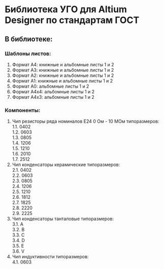 # Библиотека УГО для Altium Designer по стандартам ГОСТ

## В библиотеке:  
### Шаблоны листов:  
  1. Формат А4: книжные и альбомные листы 1 и 2  
  2. Формат А3: книжные и альбомные листы 1 и 2  
  3. Формат А2: книжные и альбомные листы 1 и 2  
  4. Формат А1: книжные и альбомные листы 1 и 2  
  5. Формат А0: альбомные листы 1 и 2  
  6. Формат А4x4: альбомные листы 1 и 2  
  7. Формат А4х3: альбомные листы 1 и 2 
 
### Компоненты:  
  1. Чип резисторы ряда номиналов Е24 0 Ом - 10 МОм типоразмеров: <br />
    1.1. 0402 <br />
    1.2. 0603 <br />
    1.3. 0805 <br />
    1.4. 1206 <br />
    1.5. 1210 <br />
    1.6. 2010 <br />
    1.7. 2512 <br />
  2. Чип конденсаторы керамические типоразмеров: <br />
    2.1. 0402 <br />
    2.2. 0603 <br />
    2.3. 0805 <br />
    2.4. 1206 <br />
    2.5. 1210 <br />
    2.6. 1812 <br />
    2.7. 1825 <br />
    2.8. 2220 <br />
    2.9. 2225 <br />
  3. Чип конденсаторы танталовые типоразмеров: <br />
    3.1. A <br />
    3.2. B <br />
    3.3. C <br />
    3.4. D <br />
    3.5. E <br /> 
    3.6. V <br />
  4. Чип индуктивности типоразмеров: <br />
    4.1. 0603 <br />

